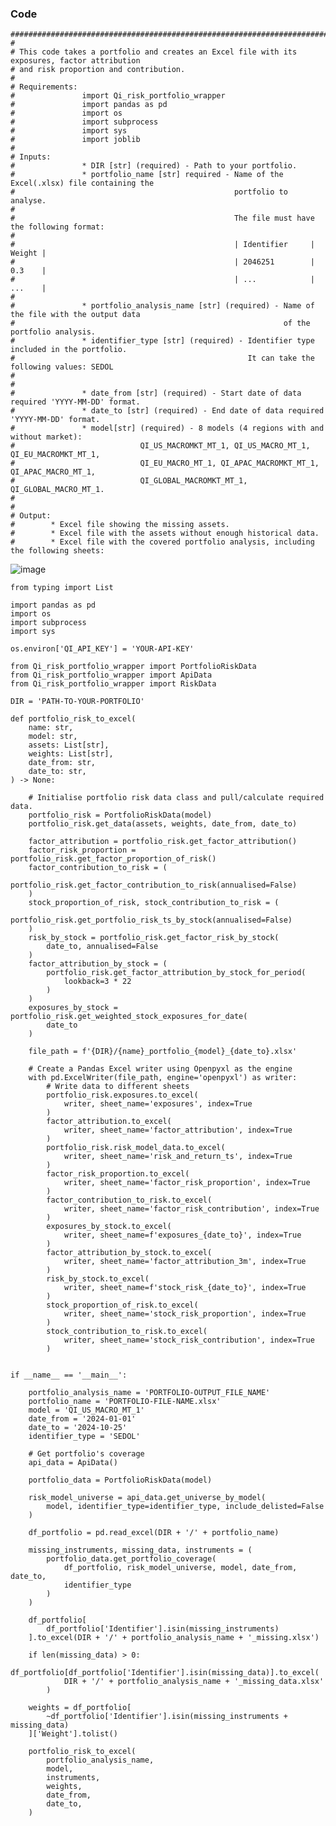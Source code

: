 ### Code

    #################################################################################################
    # 
    # This code takes a portfolio and creates an Excel file with its exposures, factor attribution 
    # and risk proportion and contribution. 
    #
    # Requirements:
    #               import Qi_risk_portfolio_wrapper
    #               import pandas as pd
    #               import os
    #               import subprocess
    #               import sys
    #               import joblib
    #
    # Inputs: 
    #               * DIR [str] (required) - Path to your portfolio. 
    #               * portfolio_name [str] required - Name of the Excel(.xlsx) file containing the 
    #                                                 portfolio to analyse.
    #                                                 
    #                                                 The file must have the following format:
    #
    #                                                 | Identifier     | Weight |
    #                                                 | 2046251        | 0.3    |
    #                                                 | ...            | ...    |
    #
    #               * portfolio_analysis_name [str] (required) - Name of the file with the output data 
    #                                                            of the portfolio analysis.
    #               * identifier_type [str] (required) - Identifier type included in the portfolio.
    #                                                    It can take the following values: SEDOL
    #                                                    
    # 
    #               * date_from [str] (required) - Start date of data required 'YYYY-MM-DD' format.
    #               * date_to [str] (required) - End date of data required 'YYYY-MM-DD' format.
    #               * model[str] (required) - 8 models (4 regions with and without market):
    #                            QI_US_MACROMKT_MT_1, QI_US_MACRO_MT_1, QI_EU_MACROMKT_MT_1, 
    #                            QI_EU_MACRO_MT_1, QI_APAC_MACROMKT_MT_1, QI_APAC_MACRO_MT_1, 
    #                            QI_GLOBAL_MACROMKT_MT_1, QI_GLOBAL_MACRO_MT_1.
    #
    # 
    # Output: 		
    #        * Excel file showing the missing assets.
    #        * Excel file with the assets without enough historical data.
    #        * Excel file with the covered portfolio analysis, including the following sheets:



                  
![image](https://github.com/user-attachments/assets/770c3aed-9616-4de6-88ee-f3703da8b7da)




    
    from typing import List
    
    import pandas as pd
    import os
    import subprocess
    import sys
        
    os.environ['QI_API_KEY'] = 'YOUR-API-KEY'
    
    from Qi_risk_portfolio_wrapper import PortfolioRiskData
    from Qi_risk_portfolio_wrapper import ApiData
    from Qi_risk_portfolio_wrapper import RiskData
    
    DIR = 'PATH-TO-YOUR-PORTFOLIO'
    
    def portfolio_risk_to_excel(
        name: str,
        model: str,
        assets: List[str],
        weights: List[str],
        date_from: str,
        date_to: str,
    ) -> None:
    
        # Initialise portfolio risk data class and pull/calculate required data.
        portfolio_risk = PortfolioRiskData(model)
        portfolio_risk.get_data(assets, weights, date_from, date_to)
    
        factor_attribution = portfolio_risk.get_factor_attribution()
        factor_risk_proportion = portfolio_risk.get_factor_proportion_of_risk()
        factor_contribution_to_risk = (
            portfolio_risk.get_factor_contribution_to_risk(annualised=False)
        )
        stock_proportion_of_risk, stock_contribution_to_risk = (
            portfolio_risk.get_portfolio_risk_ts_by_stock(annualised=False)
        )
        risk_by_stock = portfolio_risk.get_factor_risk_by_stock(
            date_to, annualised=False
        )
        factor_attribution_by_stock = (
            portfolio_risk.get_factor_attribution_by_stock_for_period(
                lookback=3 * 22
            )
        )
        exposures_by_stock = portfolio_risk.get_weighted_stock_exposures_for_date(
            date_to
        )
    
        file_path = f'{DIR}/{name}_portfolio_{model}_{date_to}.xlsx'
    
        # Create a Pandas Excel writer using Openpyxl as the engine
        with pd.ExcelWriter(file_path, engine='openpyxl') as writer:
            # Write data to different sheets
            portfolio_risk.exposures.to_excel(
                writer, sheet_name='exposures', index=True
            )
            factor_attribution.to_excel(
                writer, sheet_name='factor_attribution', index=True
            )
            portfolio_risk.risk_model_data.to_excel(
                writer, sheet_name='risk_and_return_ts', index=True
            )
            factor_risk_proportion.to_excel(
                writer, sheet_name='factor_risk_proportion', index=True
            )
            factor_contribution_to_risk.to_excel(
                writer, sheet_name='factor_risk_contribution', index=True
            )
            exposures_by_stock.to_excel(
                writer, sheet_name=f'exposures_{date_to}', index=True
            )
            factor_attribution_by_stock.to_excel(
                writer, sheet_name='factor_attribution_3m', index=True
            )
            risk_by_stock.to_excel(
                writer, sheet_name=f'stock_risk_{date_to}', index=True
            )
            stock_proportion_of_risk.to_excel(
                writer, sheet_name='stock_risk_proportion', index=True
            )
            stock_contribution_to_risk.to_excel(
                writer, sheet_name='stock_risk_contribution', index=True
            )
    
    
    if __name__ == '__main__':
    
        portfolio_analysis_name = 'PORTFOLIO-OUTPUT_FILE_NAME'
        portfolio_name = 'PORTFOLIO-FILE-NAME.xlsx'
        model = 'QI_US_MACRO_MT_1'
        date_from = '2024-01-01'
        date_to = '2024-10-25'
        identifier_type = 'SEDOL' 
    
        # Get portfolio's coverage
        api_data = ApiData()
    
        portfolio_data = PortfolioRiskData(model)
    
        risk_model_universe = api_data.get_universe_by_model(
            model, identifier_type=identifier_type, include_delisted=False
        )
    
        df_portfolio = pd.read_excel(DIR + '/' + portfolio_name)
    
        missing_instruments, missing_data, instruments = (
            portfolio_data.get_portfolio_coverage(
                df_portfolio, risk_model_universe, model, date_from, date_to, 
                identifier_type
            )
        )
    
        df_portfolio[
            df_portfolio['Identifier'].isin(missing_instruments)
        ].to_excel(DIR + '/' + portfolio_analysis_name + '_missing.xlsx')
    
        if len(missing_data) > 0:
            df_portfolio[df_portfolio['Identifier'].isin(missing_data)].to_excel(
                DIR + '/' + portfolio_analysis_name + '_missing_data.xlsx'
            )
    
        weights = df_portfolio[
            ~df_portfolio['Identifier'].isin(missing_instruments + missing_data)
        ]['Weight'].tolist()
    
        portfolio_risk_to_excel(
            portfolio_analysis_name,
            model,
            instruments,
            weights,
            date_from,
            date_to,
        )
